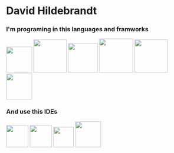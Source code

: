 # David Hildebrandt

### I'm programing in this languages and framworks

<img width="70px" height="70px" src="https://escoladigital-production-storage.s3.amazonaws.com/uploads/images/original/20201103113533.png"></img>
<img with="120px" height="90px" float="left" src="https://marcas-logos.net/wp-content/uploads/2020/11/MySQL-logo.png"></img>
<img with="80px" height="80px" src="https://upload.wikimedia.org/wikipedia/commons/thumb/1/10/CSS3_and_HTML5_logos_and_wordmarks.svg/1280px-CSS3_and_HTML5_logos_and_wordmarks.svg.png"></img>
<img with="92px" height="92px" src="https://seeklogo.com/images/F/flask-logo-44C507ABB7-seeklogo.com.png"></img>
<img with="90px" height="90px" src="https://logospng.org/download/java/logo-java-256.png"></img>
<img with="70px" height="70px" src="https://git-scm.com/images/logos/downloads/Git-Icon-1788C.png"><img>

### And use this IDEs

<img with="60px" height="60px" src="https://cdn.worldvectorlogo.com/logos/visual-studio-code-1.svg"></img>
<img with="60px" height="60px" src="http://www.macupdate.com/images/icons256/11662.png"></img>
<img with="55px" height="55px" src="https://res.cloudinary.com/practicaldev/image/fetch/s--leRXbveB--/c_limit%2Cf_auto%2Cfl_progressive%2Cq_auto%2Cw_880/https://thepracticaldev.s3.amazonaws.com/i/e8mbu9fj74hjntyt8lhh.png"></img>
<img with="70px" height="70px" src="https://1000logos.net/wp-content/uploads/2018/11/GitHub-logo.png"></img>



<!--<img with="60px" height="60px" src=""></img>
